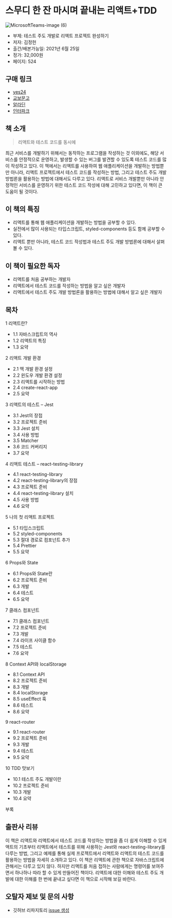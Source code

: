 
# 스무디 한 잔 마시며 끝내는 리액트+TDD

![MicrosoftTeams-image (6)](https://user-images.githubusercontent.com/21074282/122349943-b63e4180-cf87-11eb-8759-749e5a864f2b.png)

- 부제: 테스트 주도 개발로 리액트 프로젝트 완성하기
- 저자: 김정헌
- 출간/배본가능일: 2021년 6월 25일
- 정가: 32,000원
- 페이지: 524

## 구매 링크

- [yes24](http://www.yes24.com/Product/Goods/102280451)
- [교보문고](http://www.kyobobook.co.kr/product/detailViewKor.laf?ejkGb=KOR&mallGb=KOR&barcode=9791165920715&orderClick=LAG&Kc=)
- [알라딘](https://www.aladin.co.kr/shop/wproduct.aspx?ItemId=273805547)
- [인터파크](http://book.interpark.com/product/BookDisplay.do?_method=detail&sc.shopNo=0000400000&sc.prdNo=351494619&sc.saNo=003002001&bid1=search&bid2=product&bid3=title&bid4=001)



## 책 소개

>리액트와 테스트 코드를 동시에

최근 서비스를 개발하기 위해서는 동작하는 프로그램을 작성하는 것 이외에도, 해당 서비스를 안정적으로 운영하고, 발생할 수 있는 버그를 발견할 수 있도록 테스트 코드를 많이 작성하고 있다. 이 책에서는 리액트를 사용하여 웹 애플리케이션을 개발하는 방법뿐만 아니라, 리액트 프로젝트에서 테스트 코드를 작성하는 방법, 그리고 테스트 주도 개발 방법론을 활용하는 방법에 대해서도 다루고 있다.
 리액트로 서비스 개발뿐만 아니라 안정적인 서비스를 운영하기 위한 테스트 코드 작성에 대해 고민하고 있다면, 이 책이 큰 도움이 될 것이다.

## 이 책의 특징

- 리액트를 통해 웹 애플리케이션을 개발하는 방법을 공부할 수 있다.
- 실전에서 많이 사용되는 타입스크립트, styled-components 등도 함께 공부할 수 있다.
- 리액트 뿐만 아니라, 테스트 코드 작성법과 테스트 주도 개발 방법론에 대해서 살펴볼 수 있다.

## 이 책이 필요한 독자

- 리액트를 처음 공부하는 개발자
- 리액트에서 테스트 코드를 작성하는 방법을 알고 싶은 개발자
- 리액트에서 테스트 주도 개발 방법론을 활용하는 방법에 대해서 알고 싶은 개발자

## 목차
1 리액트란?
- 1.1 자바스크립트의 역사
- 1.2 리액트의 특징
- 1.3 요약

2 리액트 개발 환경
- 2.1 맥 개발 환경 설정
- 2.2 윈도우 개발 환경 설정
- 2.3 리액트를 시작하는 방법
- 2.4 create-react-app
- 2.5 요약

3 리액트의 테스트 – Jest
- 3.1 Jest의 장접
- 3.2 프로젝트 준비
- 3.3 Jest 설치
- 3.4 사용 방법
- 3.5 Matcher
- 3.6 코드 커버리지
- 3.7 요약

4 리액트 테스트 – react-testing-library
- 4.1 react-testing-library
- 4.2 react-testing-library의 장점
- 4.3 프로젝트 준비
- 4.4 react-testing-library 설치
- 4.5 사용 방법
- 4.6 요약

5 나의 첫 리액트 프로젝트
- 5.1 타입스크립트
- 5.2 styled-components
- 5.3 절대 경로로 컴포넌트 추가
- 5.4 Prettier
- 5.5 요약

6 Props와 State
- 6.1 Props와 State란
- 6.2 프로젝트 준비
- 6.3 개발
- 6.4 테스트
- 6.5 요약

7 클래스 컴포넌트
- 7.1 클래스 컴포넌트
- 7.2 프로젝트 준비
- 7.3 개발
- 7.4 라이프 사이클 함수
- 7.5 테스트
- 7.6 요약

8 Context API와 localStorage
- 8.1 Context API
- 8.2 프로젝트 준비
- 8.3 개발
- 8.4 localStorage
- 8.5 useEffect 훅
- 8.6 테스트
- 8.6 요약

9 react-router
- 9.1 react-router
- 9.2 프로젝트 준비
- 9.3 개발
- 9.4 테스트
- 9.5 요약

10 TDD 맛보기
- 10.1 테스트 주도 개발이란
- 10.2 프로젝트 준비
- 10.3 개발
- 10.4 요약

부록

## 출판사 리뷰

이 책은 리액트와 리액트에서 테스트 코드를 작성하는 방법을 좀 더 쉽게 이해할 수 있게 액트의 기초부터 리액트에서 테스트를 위해 사용하는 Jest와 react-testing-library를 다루는 방법, 그리고 예제를 통해 실제 프로젝트에서 리액트와 리액트의 테스트 코드를 활용하는 방법을 자세히 소개하고 있다.
이 책은 리액트에 관한 책으로 자바스크립트에 관해서는 다루고 있지 않다. 하지만 리액트를 처음 접하는 사람에게는 명령어를 보여주면서 하나하나 따라 할 수 있게 만들어진 책이다. 
리액트에 대한 이해와 테스트 주도 개발에 대한 이해를 한 번에 끝내고 싶다면 이 책으로 시작해 보길 바란다.

## 오탈자 제보 및 문의 사항

- 깃허브 리파지토리 [issue 생성](https://github.com/bjpublic/reactdd/issues/new)
